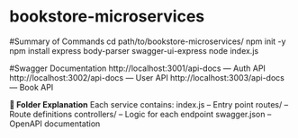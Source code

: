 # bookstore-microservices
#Summary of Commands 
cd path/to/bookstore-microservices/<service-name>
npm init -y
npm install express body-parser swagger-ui-express
node index.js


#Swagger Documentation
http://localhost:3001/api-docs — Auth API
http://localhost:3002/api-docs — User API
http://localhost:3003/api-docs — Book API


**📂 Folder Explanation**
Each service contains:
index.js – Entry point
routes/ – Route definitions
controllers/ – Logic for each endpoint
swagger.json – OpenAPI documentation
